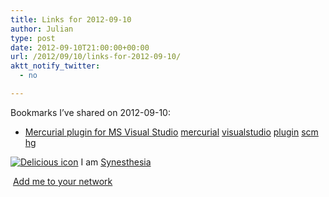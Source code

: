 ```yaml
---
title: Links for 2012-09-10
author: Julian
type: post
date: 2012-09-10T21:00:00+00:00
url: /2012/09/10/links-for-2012-09-10/
aktt_notify_twitter:
  - no

---
```

Bookmarks I&#8217;ve shared on 2012-09-10:

  * [Mercurial plugin for MS Visual Studio][1] 
    [mercurial][2] [visualstudio][3] [plugin][4] [scm][5] [hg][6] </li> </ul> 
    
    <p class="deliciouslink">
      <a href="https://del.icio.us/synesthesia" title="See all my bookmarks on del.icio.us"><img src="https://www.synesthesia.co.uk/images/deliciousicon.jpg" alt="Delicious icon" /></a>&nbsp;I am <a href="https://del.icio.us/synesthesia" title="See all my bookmarks on del.icio.us">Synesthesia</a>
    </p>
    
    <p class="deliciouslink">
      <a href="https://del.icio.us/network?add=synesthesia" title="Add me to your del.icio.us network"><img src="https://www.synesthesia.co.uk/images/add.gif" alt="" /></a>&nbsp;<a href="https://del.icio.us/network?add=synesthesia" title="Add me to your del.icio.us network">Add me to your network</a>
    </p>

 [1]: https://www.newsupaplex.pp.ru/hgscc_news_eng.html
 [2]: https://www.delicious.com/synesthesia/mercurial
 [3]: https://www.delicious.com/synesthesia/visualstudio
 [4]: https://www.delicious.com/synesthesia/plugin
 [5]: https://www.delicious.com/synesthesia/scm
 [6]: https://www.delicious.com/synesthesia/hg